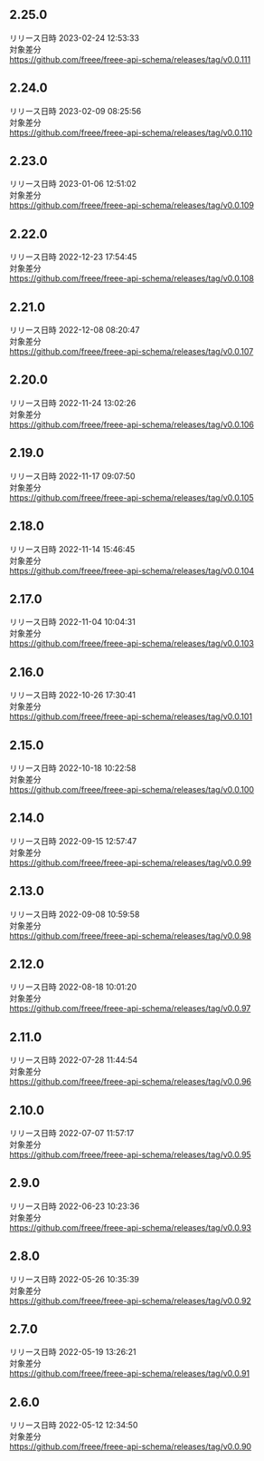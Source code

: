 ## 2.25.0
リリース日時 2023-02-24 12:53:33  
対象差分  
https://github.com/freee/freee-api-schema/releases/tag/v0.0.111

## 2.24.0
リリース日時 2023-02-09 08:25:56  
対象差分  
https://github.com/freee/freee-api-schema/releases/tag/v0.0.110

## 2.23.0
リリース日時 2023-01-06 12:51:02  
対象差分  
https://github.com/freee/freee-api-schema/releases/tag/v0.0.109

## 2.22.0
リリース日時 2022-12-23 17:54:45  
対象差分  
https://github.com/freee/freee-api-schema/releases/tag/v0.0.108

## 2.21.0
リリース日時 2022-12-08 08:20:47  
対象差分  
https://github.com/freee/freee-api-schema/releases/tag/v0.0.107

## 2.20.0
リリース日時 2022-11-24 13:02:26  
対象差分  
https://github.com/freee/freee-api-schema/releases/tag/v0.0.106

## 2.19.0
リリース日時 2022-11-17 09:07:50  
対象差分  
https://github.com/freee/freee-api-schema/releases/tag/v0.0.105

## 2.18.0
リリース日時 2022-11-14 15:46:45  
対象差分  
https://github.com/freee/freee-api-schema/releases/tag/v0.0.104

## 2.17.0
リリース日時 2022-11-04 10:04:31  
対象差分  
https://github.com/freee/freee-api-schema/releases/tag/v0.0.103

## 2.16.0
リリース日時 2022-10-26 17:30:41  
対象差分  
https://github.com/freee/freee-api-schema/releases/tag/v0.0.101

## 2.15.0
リリース日時 2022-10-18 10:22:58  
対象差分  
https://github.com/freee/freee-api-schema/releases/tag/v0.0.100

## 2.14.0
リリース日時 2022-09-15 12:57:47  
対象差分  
https://github.com/freee/freee-api-schema/releases/tag/v0.0.99

## 2.13.0
リリース日時 2022-09-08 10:59:58  
対象差分  
https://github.com/freee/freee-api-schema/releases/tag/v0.0.98

## 2.12.0
リリース日時 2022-08-18 10:01:20  
対象差分  
https://github.com/freee/freee-api-schema/releases/tag/v0.0.97

## 2.11.0
リリース日時 2022-07-28 11:44:54  
対象差分  
https://github.com/freee/freee-api-schema/releases/tag/v0.0.96

## 2.10.0
リリース日時 2022-07-07 11:57:17  
対象差分  
https://github.com/freee/freee-api-schema/releases/tag/v0.0.95

## 2.9.0
リリース日時 2022-06-23 10:23:36  
対象差分  
https://github.com/freee/freee-api-schema/releases/tag/v0.0.93

## 2.8.0
リリース日時 2022-05-26 10:35:39  
対象差分  
https://github.com/freee/freee-api-schema/releases/tag/v0.0.92

## 2.7.0
リリース日時 2022-05-19 13:26:21  
対象差分  
https://github.com/freee/freee-api-schema/releases/tag/v0.0.91

## 2.6.0
リリース日時 2022-05-12 12:34:50  
対象差分  
https://github.com/freee/freee-api-schema/releases/tag/v0.0.90

